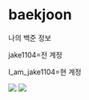 # baekjoon
나의 백준 정보

jake1104=전 계정

I_am_jake1104=현 계정


<img src="http://mazandi.herokuapp.com/api?handle=I_am_jake1104&amp;theme=cold">
<img src="http://mazassumnida.wtf/api/v2/generate_badge?boj=I_am_jake1104">

